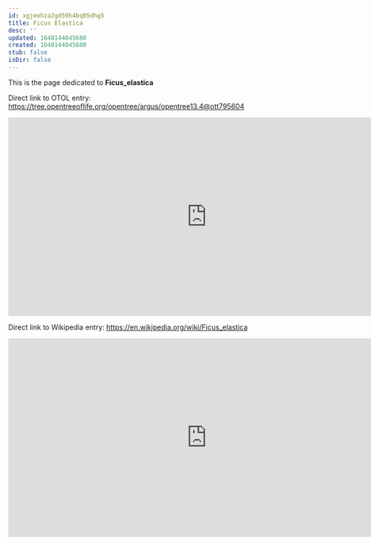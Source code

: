 ```yaml
---
id: xgjeohza2gd59h4bq05dhg5
title: Ficus Elastica
desc: ''
updated: 1648144045680
created: 1648144045680
stub: false
isDir: false
---
```

This is the page dedicated to **Ficus_elastica**


Direct link to OTOL entry: https://tree.opentreeoflife.org/opentree/argus/opentree13.4@ott795604



<html>
    <body>
    <iframe src="https://tree.opentreeoflife.org/opentree/argus/opentree13.4@ott795604"
    width="800" height="400" frameborder="0" allowfullscreen> </iframe>
    </body>
</html>
    


Direct link to Wikipedia entry: https://en.wikipedia.org/wiki/Ficus_elastica



<html>
    <body>
    <iframe src="https://en.wikipedia.org/wiki/Ficus_elastica"
    width="800" height="400" frameborder="0" allowfullscreen> </iframe>
    </body>
</html>
    

